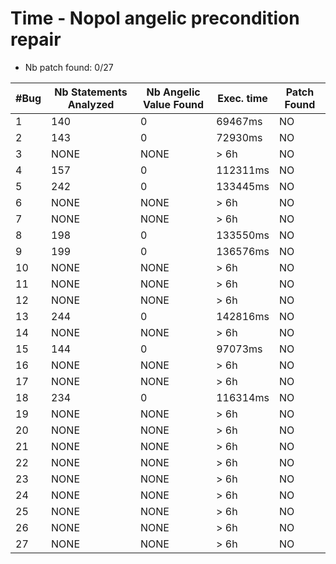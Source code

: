 # Time - Nopol angelic precondition repair


- Nb patch found: 0/27

| #Bug | Nb Statements Analyzed | Nb Angelic Value Found | Exec. time | Patch Found |
|------|---------------|--------------|------------|------------|
| 1 |  140 |  0 |  69467ms | NO |
| 2 |  143 |  0 |  72930ms | NO |
| 3 | NONE | NONE | > 6h | NO |
| 4 |  157 |  0 |  112311ms | NO |
| 5 |  242 |  0 |  133445ms | NO |
| 6 | NONE | NONE | > 6h | NO |
| 7 | NONE | NONE | > 6h | NO |
| 8 |  198 |  0 |  133550ms | NO |
| 9 |  199 |  0 |  136576ms | NO |
| 10 | NONE | NONE | > 6h | NO |
| 11 | NONE | NONE | > 6h | NO |
| 12 | NONE | NONE | > 6h | NO |
| 13 |  244 |  0 |  142816ms | NO |
| 14 | NONE | NONE | > 6h | NO |
| 15 |  144 |  0 |  97073ms | NO |
| 16 | NONE | NONE | > 6h | NO |
| 17 | NONE | NONE | > 6h | NO |
| 18 |  234 |  0 |  116314ms | NO |
| 19 | NONE | NONE | > 6h | NO |
| 20 | NONE | NONE | > 6h | NO |
| 21 | NONE | NONE | > 6h | NO |
| 22 | NONE | NONE | > 6h | NO |
| 23 | NONE | NONE | > 6h | NO |
| 24 | NONE | NONE | > 6h | NO |
| 25 | NONE | NONE | > 6h | NO |
| 26 | NONE | NONE | > 6h | NO |
| 27 | NONE | NONE | > 6h | NO |

